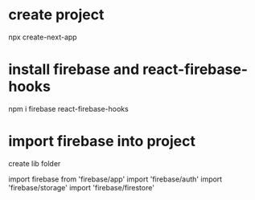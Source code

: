 # create project
npx create-next-app <project name>

# install firebase and react-firebase-hooks
npm i firebase react-firebase-hooks
  
# import firebase into project
create lib folder

  import firebase from 'firebase/app'
  import 'firebase/auth'
  import 'firebase/storage'
  import 'firebase/firestore'
  
  
  
